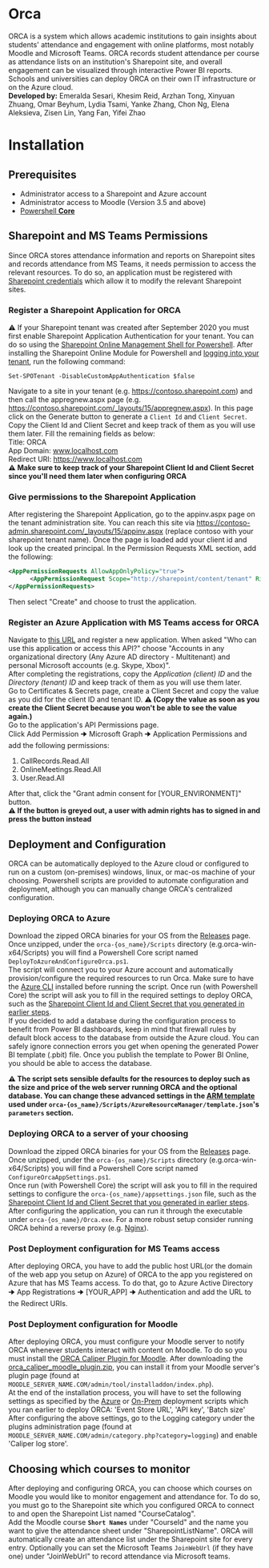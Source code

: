 # Orca
ORCA is a system which allows academic institutions to gain insights about students' attendance and engagement with online platforms, most notably Moodle and Microsoft Teams. ORCA records student attendance per course as attendance lists on an institution's Sharepoint site, and overall engagement can be visualized through interactive Power BI reports.
Schools and universities can deploy ORCA on their own IT infrastructure or on the Azure cloud.  
**Developed by:** Emeralda Sesari, Khesim Reid, Arzhan Tong, Xinyuan Zhuang, Omar Beyhum, Lydia Tsami, Yanke Zhang, Chon Ng, Elena Aleksieva, Zisen Lin, Yang Fan, Yifei Zhao

# Installation

## Prerequisites
- Administrator access to a Sharepoint and Azure account
- Administrator access to Moodle (Version 3.5 and above)
- [Powershell **Core**](https://docs.microsoft.com/en-us/powershell/scripting/install/installing-powershell?view=powershell-7.1)


## Sharepoint and MS Teams Permissions
Since ORCA stores attendance information and reports on Sharepoint sites and records attendance from MS Teams, it needs permission to access the relevant resources. To do so, an application must be registered with [Sharepoint credentials](https://docs.microsoft.com/en-us/sharepoint/dev/solution-guidance/security-apponly-azureacs) which allow it to modify the relevant Sharepoint sites.


### Register a Sharepoint Application for ORCA
⚠️ If your Sharepoint tenant was created after September 2020 you must first enable Sharepoint Application Authentication for your tenant. You can do so using the [Sharepoint Online Management Shell for Powershell](https://docs.microsoft.com/en-us/powershell/sharepoint/sharepoint-online/connect-sharepoint-online?view=sharepoint-ps). After installing the Sharepoint Online Module for Powershell and [logging into your tenant](https://docs.microsoft.com/en-us/powershell/sharepoint/sharepoint-online/connect-sharepoint-online?view=sharepoint-ps#to-connect-with-a-user-name-and-password), run the following command:
```
Set-SPOTenant -DisableCustomAppAuthentication $false
``` 


Navigate to a site in your tenant (e.g. https://contoso.sharepoint.com) and then call the appregnew.aspx page (e.g. https://contoso.sharepoint.com/_layouts/15/appregnew.aspx). In this page click on the Generate button to generate a `Client Id` and `Client Secret`. Copy the Client Id and Client Secret and keep track of them as you will use them later. Fill the remaining fields as below:  
Title: ORCA  
App Domain: www.localhost.com  
Redirect URI: https://www.localhost.com  
**⚠️ Make sure to keep track of your Sharepoint Client Id and Client Secret since you'll need them later when configuring ORCA**


### Give permissions to the Sharepoint Application
After registering the Sharepoint Application, go to the appinv.aspx page on the tenant administration site. You can reach this site via https://contoso-admin.sharepoint.com/_layouts/15/appinv.aspx (replace contoso with your sharepoint tenant name). Once the page is loaded add your client id and look up the created principal.
In the Permission Requests XML section, add the following:
```xml
<AppPermissionRequests AllowAppOnlyPolicy="true">
      <AppPermissionRequest Scope="http://sharepoint/content/tenant" Right="FullControl"/>
</AppPermissionRequests>
```
Then select "Create" and choose to trust the application.


### Register an Azure Application with MS Teams access for ORCA
Navigate to [this URL](https://portal.azure.com/#blade/Microsoft_AAD_IAM/ActiveDirectoryMenuBlade/RegisteredApps) and register a new application. When asked "Who can use this application or access this API?" choose "Accounts in any organizational directory (Any Azure AD directory - Multitenant) and personal Microsoft accounts (e.g. Skype, Xbox)".  
After completing the registrations, copy the *Application (client) ID* and the *Directory (tenant) ID* and keep track of them as you will use them later.  
Go to Certificates & Secrets page, create a Client Secret and copy the value as you did for the client ID and tenant ID. **⚠️ (Copy the value as soon as you create the Client Secret because you won't be able to see the value again.)**  
Go to the application's API Permissions page.  
Click Add Permission 🠊 Microsoft Graph 🠊 Application Permissions and add the following permissions:
1. CallRecords.Read.All
2. OnlineMeetings.Read.All
3. User.Read.All  

After that, click the "Grant admin consent for [YOUR_ENVIRONMENT]" button.  
**⚠️ If the button is greyed out, a user with admin rights has to signed in and press the button instead**


## Deployment and Configuration
ORCA can be automatically deployed to the Azure cloud or configured to run on a custom (on-premises) windows, linux, or mac-os machine of your choosing. Powershell scripts are provided to automate configuration and deployment, although you can manually change ORCA's centralized configuration. 


### Deploying ORCA to Azure
Download the zipped ORCA binaries for your OS from the [Releases](https://github.com/UCL-ORCA/Orca/releases) page. Once unzipped, under the `orca-{os_name}/Scripts` directory (e.g.orca-win-x64/Scripts) you will find a Powershell Core script named `DeployToAzureAndConfigureOrca.ps1`.  
The script will connect you to your Azure account and automatically provision/configure the required resources to run Orca. Make sure to have the [Azure CLI](https://docs.microsoft.com/en-us/cli/azure/install-azure-cli) installed before running the script.
Once run (with Powershell Core) the script will ask you to fill in the required settings to deploy ORCA, such as the [Sharepoint Client Id and Client Secret that you generated in earlier steps](#Register-a-Sharepoint-Application-for-ORCA).  
If you decided to add a database during the configuration process to benefit from Power BI dashboards, keep in mind that firewall rules by default block access to the database from outside the Azure cloud. You can safely ignore connection errors you get when opening the generated Power BI template (.pbit) file. Once you publish the template to Power BI Online, you should be able to access the database.  

**⚠️ The script sets sensible defaults for the resources to deploy such as the size and price of the web server running ORCA and the optional database. You can change these advanced settings in the [ARM template](https://docs.microsoft.com/en-us/azure/azure-resource-manager/management/overview) used under `orca-{os_name}/Scripts/AzureResourceManager/template.json`'s `parameters` section.**


### Deploying ORCA to a server of your choosing
Download the zipped ORCA binaries for your OS from the [Releases](https://github.com/UCL-ORCA/Orca/releases) page. Once unzipped, under the `orca-{os_name}/Scripts` directory (e.g.orca-win-x64/Scripts) you will find a Powershell Core script named `ConfigureOrcaAppSettings.ps1`.  
Once run (with Powershell Core) the script will ask you to fill in the required settings to configure the `orca-{os_name}/appsettings.json` file, such as the [Sharepoint Client Id and Client Secret that you generated in earlier steps](#Register-a-Sharepoint-Application-for-ORCA).  
After configuring the application, you can run it through the executable under `orca-{os_name}/Orca.exe`. For a more robust setup consider running ORCA behind a reverse proxy (e.g. [Nginx](https://docs.microsoft.com/en-us/aspnet/core/host-and-deploy/linux-nginx?view=aspnetcore-5.0#configure-nginx)).


### Post Deployment configuration for MS Teams access
After deploying ORCA, you have to add the public host URL(or the domain of the web app you setup on Azure) of ORCA to the app you registered on Azure that has MS Teams access. To do that, go to Azure Active Directory 🠊 App Registrations 🠊 [YOUR_APP] 🠊 Authentication and add the URL to the Redirect URIs.

### Post Deployment configuration for Moodle
After deploying ORCA, you must configure your Moodle server to notify ORCA whenever students interact with content on Moodle. To do so you must install the [ORCA Caliper Plugin for Moodle](https://github.com/UCL-ORCA/orca-moodle-logstore_caliper/releases/tag/MR-3.9-ORCA). After downloading the [orca_caliper_moodle_plugin.zip](https://github.com/UCL-ORCA/orca-moodle-logstore_caliper/releases/download/MR-3.9-ORCA/orca_caliper_moodle_plugin.zip), you can install it from your Moodle server's plugin page (found at `MOODLE_SERVER_NAME.COM/admin/tool/installaddon/index.php`).  
At the end of the installation process, you will have to set the following settings as specified by the [Azure](#Deploying-ORCA-to-Azure) or [On-Prem](#Deploying-ORCA-to-a-server-of-your-choosing) deployment scripts which you ran earlier to deploy ORCA:
'Event Store URL', 'API key', 'Batch size'  
After configuring the above settings, go to the Logging category under the plugins administration page (found at `MOODLE_SERVER_NAME.COM/admin/category.php?category=logging`) and enable 'Caliper log store'.

## Choosing which courses to monitor
After deploying and configuring ORCA, you can choose which courses on Moodle you would like to monitor engagement and attendance for. To do so, you must go to the Sharepoint site which you configured ORCA to connect to and open the Sharepoint List named "CourseCatalog".  
Add the Moodle course **`Short Names`** under "CourseId" and the name you want to give the attendance sheet under "SharepointListName". ORCA will automatically create an attendance list under the Sharepoint site for every entry. Optionally you can set the Microsoft Teams `JoinWebUrl` (if they have one) under "JoinWebUrl" to record attendance via Microsoft teams.

